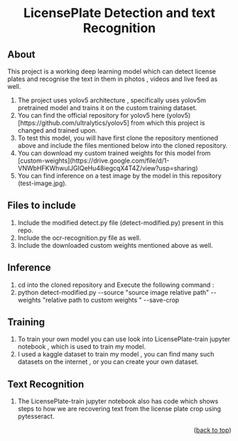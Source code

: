 


<!-- Improved compatibility of back to top link: See: https://github.com/othneildrew/Best-README-Template/pull/73 -->




<!-- PROJECT SHIELDS -->
<!--
*** I'm using markdown "reference style" links for readability.
*** Reference links are enclosed in brackets [ ] instead of parentheses ( ).
*** See the bottom of this document for the declaration of the reference variables
*** for contributors-url, forks-url, etc. This is an optional, concise syntax you may use.
*** https://www.markdownguide.org/basic-syntax/#reference-style-links
-->




<!-- PROJECT LOGO -->
<div align="center">
<h1 align="center">LicensePlate Detection and text Recognition</h1>
</div>

   



<!-- ABOUT THE PROJECT -->
## About

This project is a working deep learning model which can detect license plates and recognise the text in them in photos , videos and live feed as well.
<ol>
  <li> The project uses yolov5 architecture , specifically uses yolov5m pretrained model and trains it on the custom training dataset.
  <li> You can find the official repository for yolov5 here (yolov5)[https://github.com/ultralytics/yolov5] from which this project is changed and trained upon.
  <li> To test this model, you will have first clone the repository mentioned above and include the files mentioned below into the cloned repository.
  <li> You can download my custom trained weights for this model from [custom-weights](https://drive.google.com/file/d/1-VNWbHFKWhwuIJGIQeHu48iegcqX4T4Z/view?usp=sharing)
  <li> You can find inference on a test image by the model in this repository (test-image.jpg).
</ol>

## Files to include 
<ol>
  <li> Include the modified detect.py file (detect-modified.py) present in this repo.
  <li> Include the ocr-recognition.py file as well.
  <li> Include the downloaded custom weights mentioned above as well.
</ol>

## Inference
<ol>
  <li> cd into the cloned repository and Execute the following command : 
  <li> python detect-modified.py --source "source image relative path" -- weights "relative path to custom weights " --save-crop
</ol>


## Training
<ol>
  <li> To train your own model you can use look into LicensePlate-train jupyter notebook , which is used to train my model.
  <li> I used a kaggle dataset to train my model , you can find many such datasets on the internet , or you can create your own dataset.
</ol>

## Text Recognition
<ol>
  <li> The  LicensePlate-train jupyter notebook also has code which shows steps to how we are recovering text from the license plate crop using pytesseract.
</ol>
    
<p align="right">(<a href="#readme-top">back to top</a>)</p>






